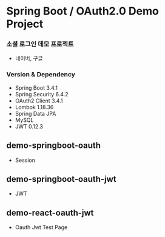 # Spring Boot / OAuth2.0 Demo Project

### 소셜 로그인 데모 프로젝트
- 네이버, 구글

### Version & Dependency
- Spring Boot 3.4.1
- Spring Security 6.4.2
- OAuth2 Client 3.4.1
- Lombok 1.18.36
- Spring Data JPA
- MySQL
- JWT 0.12.3

## demo-springboot-oauth
- Session

## demo-springboot-oauth-jwt
- JWT

## demo-react-oauth-jwt
- Oauth Jwt Test Page
